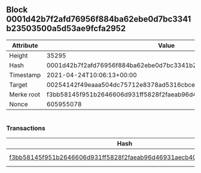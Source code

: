 ## Block 0001d42b7f2afd76956f884ba62ebe0d7bc3341b23503500a5d53ae9fcfa2952

Attribute | Value
--- | ---
Height | 35295
Hash | 0001d42b7f2afd76956f884ba62ebe0d7bc3341b23503500a5d53ae9fcfa2952
Timestamp | 2021-04-24T10:06:13+00:00
Target | 00254142f49eaaa504dc75712e8378ad5316cbcead634704b3734b6271167cc4
Merke root | f3bb58145f951b2646606d931ff5828f2faeab96d46931aecb40c224463bf39a
Nonce | 605955078

```

```

### Transactions

Hash | Amount
--- | ---
[f3bb58145f951b2646606d931ff5828f2faeab96d46931aecb40c224463bf39a](f3bb58145f951b2646606d931ff5828f2faeab96d46931aecb40c224463bf39a.md) | 10.00000000 SKEPTI 
